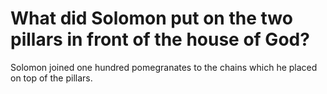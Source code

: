 # What did Solomon put on the two pillars in front of the house of God?

Solomon joined one hundred pomegranates to the chains which he placed on top of the pillars. 